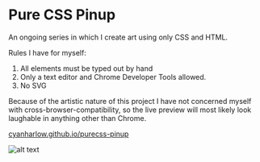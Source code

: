 # Pure CSS Pinup

An ongoing series in which I create art using only CSS and HTML.

Rules I have for myself:

1. All elements must be typed out by hand
2. Only a text editor and Chrome Developer Tools allowed.
3. No SVG

Because of the artistic nature of this project I have not concerned myself with cross-browser-compatibility, so the live preview will most likely look laughable in anything other than Chrome.

[cyanharlow.github.io/purecss-pinup](https://cyanharlow.github.io/purecss-pinup/)

![alt text](https://raw.githubusercontent.com/cyanharlow/purecss-pinup/main/preview.png)

